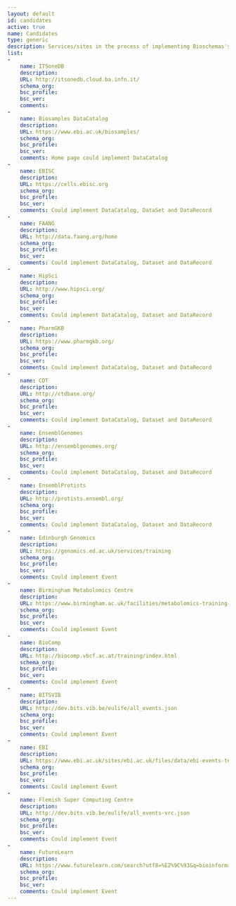 ```yaml
---
layout: default
id: candidates
active: true
name: Candidates
type: generic
description: Services/sites in the process of implementing Bioschemas's markup
list:  
-
    name: ITSoneDB
    description:
    URL: http://itsonedb.cloud.ba.infn.it/
    schema_org:
    bsc_profile:
    bsc_ver:
    comments:
-
    name: Biosamples DataCatalog
    description:
    URL: https://www.ebi.ac.uk/biosamples/
    schema_org:
    bsc_profile:
    bsc_ver:
    comments: Home page could implement DataCatalog
-
    name: EBISC
    description:
    URL: https://cells.ebisc.org
    schema_org:
    bsc_profile:
    bsc_ver:
    comments: Could implement DataCatalog, DataSet and DataRecord
-
    name: FAANG
    description:
    URL: http://data.faang.org/home
    schema_org:
    bsc_profile:
    bsc_ver:
    comments: Could implement DataCatalog, Dataset and DataRecord
-
    name: HipSci
    description:
    URL: http://www.hipsci.org/
    schema_org:
    bsc_profile:
    bsc_ver:
    comments: Could implement DataCatalog, Dataset and DataRecord
-
    name: PharmGKB
    description:
    URL: https://www.pharmgkb.org/
    schema_org:
    bsc_profile:
    bsc_ver:
    comments: Could implement DataCatalog, Dataset and DataRecord
-
    name: CDT
    description:
    URL: http://ctdbase.org/
    schema_org:
    bsc_profile:
    bsc_ver:
    comments: Could implement DataCatalog, Dataset and DataRecord
-
    name: EnsemblGenomes
    description:
    URL: http://ensemblgenomes.org/
    schema_org:
    bsc_profile:
    bsc_ver:
    comments: Could implement DataCatalog, Dataset and DataRecord
-
    name: EnsemblProtists
    description:
    URL: http://protists.ensembl.org/
    schema_org:
    bsc_profile:
    bsc_ver:
    comments: Could implement DataCatalog, Dataset and DataRecord   
-
    name: Edinburgh Genomics
    description:
    URL: https://genomics.ed.ac.uk/services/training
    schema_org:
    bsc_profile:
    bsc_ver:
    comments: Could implement Event
-
    name: Birmingham Metabolomics Centre
    description:
    URL: https://www.birmingham.ac.uk/facilities/metabolomics-training-centre/course-list.aspx
    schema_org:
    bsc_profile:
    bsc_ver:
    comments: Could implement Event
-
    name: BioComp
    description:
    URL: http://biocomp.vbcf.ac.at/training/index.html
    schema_org:
    bsc_profile:
    bsc_ver:
    comments: Could implement Event
-
    name: BITSVIB
    description:
    URL: http://dev.bits.vib.be/eulife/all_events.json
    schema_org:
    bsc_profile:
    bsc_ver:
    comments: Could implement Event
-
    name: EBI
    description:
    URL: https://www.ebi.ac.uk/sites/ebi.ac.uk/files/data/ebi-events-tess-all.json
    schema_org:
    bsc_profile:
    bsc_ver:
    comments: Could implement Event
-
    name: Flemish Super Computing Centre
    description:
    URL: http://dev.bits.vib.be/eulife/all_events-vrc.json
    schema_org:
    bsc_profile:
    bsc_ver:
    comments: Could implement Event  
-
    name: FutureLearn
    description:
    URL: https://www.futurelearn.com/search?utf8=%E2%9C%93&q=bioinformatics
    schema_org:
    bsc_profile:
    bsc_ver:
    comments: Could implement Event       
---
```

